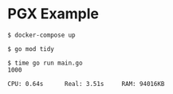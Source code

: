 

# PGX Example

```
$ docker-compose up

$ go mod tidy

$ time go run main.go
1000

CPU: 0.64s      Real: 3.51s     RAM: 94016KB
```
